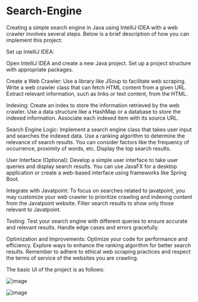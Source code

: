 # Search-Engine


Creating a simple search engine in Java using IntelliJ IDEA with a web crawler involves several steps. Below is a brief description of how you can implement this project:

Set up IntelliJ IDEA:

Open IntelliJ IDEA and create a new Java project.
Set up a project structure with appropriate packages.

Create a Web Crawler:
Use a library like JSoup to facilitate web scraping.
Write a web crawler class that can fetch HTML content from a given URL.
Extract relevant information, such as links or text content, from the HTML.

Indexing:
Create an index to store the information retrieved by the web crawler.
Use a data structure like a HashMap or a database to store the indexed information.
Associate each indexed item with its source URL.

Search Engine Logic:
Implement a search engine class that takes user input and searches the indexed data.
Use a ranking algorithm to determine the relevance of search results. You can consider factors like the frequency of occurrence, proximity of words, etc.
Display the top search results.

User Interface (Optional):
Develop a simple user interface to take user queries and display search results.
You can use JavaFX for a desktop application or create a web-based interface using frameworks like Spring Boot.

Integrate with Javatpoint:
To focus on searches related to javatpoint, you may customize your web crawler to prioritize crawling and indexing content from the Javatpoint website.
Filter search results to show only those relevant to Javatpoint.

Testing:
Test your search engine with different queries to ensure accurate and relevant results.
Handle edge cases and errors gracefully.

Optimization and Improvements:
Optimize your code for performance and efficiency.
Explore ways to enhance the ranking algorithm for better search results.
Remember to adhere to ethical web scraping practices and respect the terms of service of the websites you are crawling.

The basic UI of the project is as follows:

![image](https://github.com/KondaShriya/Search-Engine/assets/99605851/429ae98a-61b1-4ad0-aed1-fe37b01c3875)

![image](https://github.com/KondaShriya/Search-Engine/assets/99605851/fc734b00-1b99-4cc1-8118-10098f1f5ed6)




